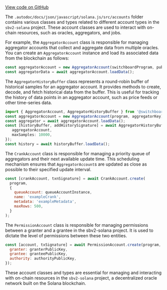 [View code on GitHub](https://github.com/switchboard-xyz/sbv2-solana/tree/master/.autodoc/docs/json/javascript/solana.js/src/accounts)

The `.autodoc/docs/json/javascript/solana.js/src/accounts` folder contains various classes and types related to different account types in the `sbv2-solana` project. These account classes are used to interact with on-chain resources, such as oracles, aggregators, and jobs.

For example, the `AggregatorAccount` class is responsible for managing aggregator accounts that collect and aggregate data from multiple oracles. You can create an `AggregatorAccount` instance and load its associated data from the blockchain as follows:

```javascript
const aggregatorAccount = new AggregatorAccount(switchboardProgram, publicKey);
const aggregatorData = await aggregatorAccount.loadData();
```

The `AggregatorHistoryBuffer` class represents a round-robin buffer of historical samples for an aggregator account. It provides methods to create, decode, and fetch historical data from the buffer. This is useful for tracking the history of data points in an aggregator account, such as price feeds or other time-series data.

```ts
import { AggregatorAccount, AggregatorHistoryBuffer } from '@switchboard-xyz/solana.js';
const aggregatorAccount = new AggregatorAccount(program, aggregatorKey);
const aggregator = await aggregatorAccount.loadData();
const [historyBuffer, addHistorySignature] = await AggregatorHistoryBuffer.create(program, {
   aggregatorAccount,
   maxSamples: 10000,
});
const history = await historyBuffer.loadData();
```

The `CrankAccount` class is responsible for managing a priority queue of aggregators and their next available update time. This scheduling mechanism ensures that `AggregatorAccount`s are updated as close as possible to their specified update interval.

```javascript
const [crankAccount, txnSignature] = await CrankAccount.create(
  program,
  {
    queueAccount: queueAccountInstance,
    name: 'exampleCrank',
    metadata: 'exampleMetadata',
    maxRows: 500,
  }
);
```

The `PermissionAccount` class is responsible for managing permissions between a granter and a grantee in the sbv2-solana project. It is used to dictate the level of permissions between these two entities.

```javascript
const [account, txSignature] = await PermissionAccount.create(program, {
  granter: granterPublicKey,
  grantee: granteePublicKey,
  authority: authorityPublicKey,
});
```

These account classes and types are essential for managing and interacting with on-chain resources in the `sbv2-solana` project, a decentralized oracle network built on the Solana blockchain.
